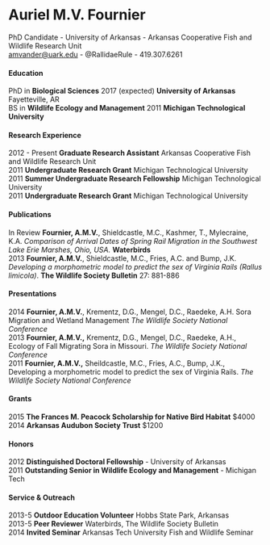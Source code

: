 # Auriel M.V. Fournier
PhD Candidate - University of Arkansas - Arkansas Cooperative Fish and Wildlife Research Unit  
amvander@uark.edu - @RallidaeRule - 419.307.6261  

#### Education
PhD in **Biological Sciences** 2017 (expected) **University of Arkansas** Fayetteville, AR   
BS in **Wildlife Ecology and Management**  2011 **Michigan Technological University**

#### Research Experience
2012 - Present **Graduate Research Assistant**  Arkansas Cooperative Fish and Wildlife Research Unit   
2011 **Undergraduate Research Grant** Michigan Technological University  
2011 **Summer Undergraduate Research Fellowship**  Michigan Technological University     
2011 **Undergraduate Research Grant**    Michigan Technological University  

#### Publications  
In Review **Fournier, A.M.V.**, Shieldcastle, M.C., Kashmer, T., Mylecraine, K.A. *Comparison of Arrival Dates of Spring Rail Migration in the Southwest Lake Erie Marshes, Ohio, USA.* **Waterbirds**  
2013 **Fournier, A.M.V.**, Shieldcastle, M.C., Fries, A.C. and Bump, J.K. *Developing a morphometric model to predict the sex of Virginia Rails (Rallus limicola)*. **The Wildlife Society Bulletin** 27: 881-886

#### Presentations
2014 **Fournier, A.M.V.**, Krementz, D.G., Mengel, D.C., Raedeke, A.H. Sora Migration and Wetland Management *The Wildlife Society National Conference*   
2013 **Fournier, A.M.V.,** Krementz, D.G., Mengel, D.C., Raedeke, A.H., Ecology of Fall Migrating Sora in Missouri. *The Wildlife Society National Conference*      
2011 **Fournier, A.M.V.,** Sheildcastle, M.C., Fries, A.C., Bump, J.K., Developing a morphometric model to predict the sex of Virginia Rails. *The Wildlife Society National Conference*

#### Grants
2015 **The Frances M. Peacock Scholarship for Native Bird Habitat** $4000   
2014 **Arkansas Audubon Society Trust** $1200

#### Honors 
2012 **Distinguished Doctoral Fellowship** - University of Arkansas  
2011 **Outstanding Senior in Wildlife Ecology and Management** - Michigan Tech   

#### Service & Outreach  
2013-5 **Outdoor Education Volunteer** Hobbs State Park, Arkansas  
2013-5 **Peer Reviewer** Waterbirds, The Wildlife Society Bulletin   
2014 **Invited Seminar** Arkansas Tech University Fish and Wildlife Seminar  
